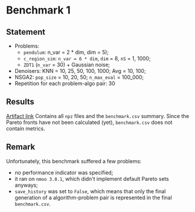 # Benchmark 1

## Statement

* Problems:
  * `pendulum`: n_var = 2 * dim, dim = 5);
  * `c_region_sim`: `n_var = 6 * dim`, `dim` = 8, `nS` = 1, 1000;
  * `ZDT1` (`n_var` = 30) + Gaussian noise;
* Denoisers: KNN = 10, 25, 50, 100, 1000; Avg = 10, 100;
* NSGA2: `pop_size` = 10, 20, 50; `n_max_eval` = 100_000;
* Repetition for each problem-algo pair: 30

## Results

[Artifact
link](https://drive.google.com/file/d/10JJrgA-WLtKfUU7qUG7xNhjvvQUz-EgJ/view?usp=sharing)
Contains all `npz` files and the `benchmark.csv` summary. Since the Pareto
fronts have not been calculated (yet), `benchmark.csv` does not contain
metrics.

## Remark

Unfortunately, this benchmark suffered a few problems:
* no performance indicator was specified;
* it ran on `nmoo 3.8.1`, which didn't implement default Pareto sets anyways;
* `save_history` was set to `False`, which means that only the final generation
  of a algorithm-problem pair is represented in the final `benchmark.csv`.
